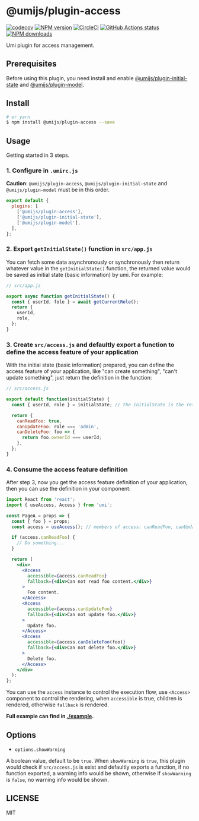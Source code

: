 # @umijs/plugin-access

[![codecov](https://codecov.io/gh/umijs/plugin-access/branch/master/graph/badge.svg)](https://codecov.io/gh/umijs/plugin-access)
[![NPM version](https://img.shields.io/npm/v/@umijs/plugin-access.svg?style=flat)](https://npmjs.org/package/@umijs/plugin-access)
[![CircleCI](https://circleci.com/gh/umijs/plugin-access/tree/master.svg?style=svg)](https://circleci.com/gh/umijs/plugin-access/tree/master)
[![GitHub Actions status](https://github.com/umijs/plugin-access/workflows/Node%20CI/badge.svg)](https://github.com/umijs/plugin-access)
[![NPM downloads](http://img.shields.io/npm/dm/@umijs/plugin-access.svg?style=flat)](https://npmjs.org/package/@umijs/plugin-access)

Umi plugin for access management.

## Prerequisites

Before using this plugin, you need install and enable [@umijs/plugin-initial-state](https://www.npmjs.com/package/@umijs/plugin-initial-state) and [@umijs/plugin-model](https://www.npmjs.com/package/@umijs/plugin-model).

## Install

```bash
# or yarn
$ npm install @umijs/plugin-access --save
```

## Usage

Getting started in 3 steps.

### 1. Configure in `.umirc.js`

**Caution**: `@umijs/plugin-access`, `@umijs/plugin-initial-state` and `@umijs/plugin-model` must be in this order.

```js
export default {
  plugins: [
    ['@umijs/plugin-access'],
    ['@umijs/plugin-initial-state'],
    ['@umijs/plugin-model'],
  ],
};
```

### 2. Export `getInitialState()` function in `src/app.js`

You can fetch some data asynchronously or synchronously then return whatever value in the `getInitialState()` function, the returned value would be saved as initial state (basic information) by umi. For example:

```js
// src/app.js

export async function getInitialState() {
  const { userId, fole } = await getCurrentRole();
  return {
    userId,
    role,
  };
}
```

### 3. Create `src/access.js` and defaultly export a function to define the access feature of your application

With the initial state (basic information) prepared, you can define the access feature of your application, like "can create something", "can't update something", just return the definition in the function:

```js
// src/access.js

export default function(initialState) {
  const { userId, role } = initialState; // the initialState is the returned value in step 2

  return {
    canReadFoo: true,
    canUpdateFoo: role === 'admin',
    canDeleteFoo: foo => {
      return foo.ownerId === userId;
    },
  };
}
```

### 4. Consume the access feature definition

After step 3, now you get the access feature definition of your application, then you can use the definition in your component:

```jsx
import React from 'react';
import { useAccess, Access } from 'umi';

const PageA = props => {
  const { foo } = props;
  const access = useAccess(); // members of access: canReadFoo, canUpdateFoo, canDeleteFoo

  if (access.canReadFoo) {
    // Do something...
  }

  return (
    <div>
      <Access
        accessible={access.canReadFoo}
        fallback={<div>Can not read foo content.</div>}
      >
        Foo content.
      </Access>
      <Access
        accessible={access.canUpdateFoo}
        fallback={<div>Can not update foo.</div>}
      >
        Update foo.
      </Access>
      <Access
        accessible={access.canDeleteFoo(foo)}
        fallback={<div>Can not delete foo.</div>}
      >
        Delete foo.
      </Access>
    </div>
  );
};
```

You can use the `access` instance to control the execution flow, use `<Access>` component to control the rendering, when `accessible` is true, children is rendered, otherwise `fallback` is rendered.

**Full example can find in [./example](https://github.com/umijs/plugin-access/tree/master/example).**

## Options

* `options.showWarning`

A boolean value, default to be `true`. When `showWarning` is `true`, this plugin would check if `src/access.js` is exist and defaultly exports a function, if no function exported, a warning info would be shown, otherwise if `showWarning` is `false`, no warning info would be shown.

## LICENSE

MIT
